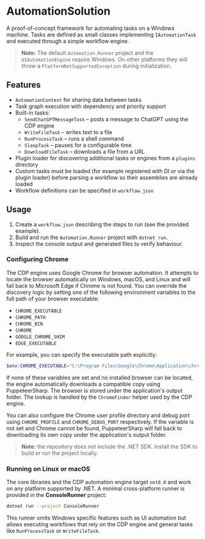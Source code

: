 # AutomationSolution

A proof-of-concept framework for automating tasks on a Windows machine. Tasks are defined as small classes implementing `IAutomationTask` and executed through a simple workflow engine.

> **Note:** The default `Automation.Runner` project and the `UIAutomationEngine` require Windows. On other platforms they will throw a `PlatformNotSupportedException` during initialization.

## Features

- `AutomationContext` for sharing data between tasks
- Task graph execution with dependency and priority support
- Built-in tasks:
  - `SendChatGPTMessageTask` – posts a message to ChatGPT using the CDP engine
  - `WriteFileTask` – writes text to a file
  - `RunProcessTask` – runs a shell command
  - `SleepTask` – pauses for a configurable time
  - `DownloadFileTask` – downloads a file from a URL
- Plugin loader for discovering additional tasks or engines from a `plugins` directory
- Custom tasks must be loaded (for example registered with DI or via the plugin loader) before parsing a workflow so their assemblies are already loaded
- Workflow definitions can be specified in `workflow.json`

## Usage

1. Create a `workflow.json` describing the steps to run (see the provided example).
2. Build and run the `Automation.Runner` project with `dotnet run`.
3. Inspect the console output and generated files to verify behaviour.

### Configuring Chrome

The CDP engine uses Google Chrome for browser automation. It attempts to locate
the browser automatically on Windows, macOS, and Linux and will fall back to
Microsoft Edge if Chrome is not found. You can override the discovery logic by
setting one of the following environment variables to the full path of your
browser executable:

- `CHROME_EXECUTABLE`
- `CHROME_PATH`
- `CHROME_BIN`
- `CHROME`
- `GOOGLE_CHROME_SHIM`
- `EDGE_EXECUTABLE`

For example, you can specify the executable path explicitly:

```powershell
$env:CHROME_EXECUTABLE="C:\Program Files\Google\Chrome\Application\chrome.exe"
```

If none of these variables are set and no installed browser can be located, the
engine automatically downloads a compatible copy using PuppeteerSharp. The
browser is stored under the application's output folder. The lookup is handled
by the `ChromeFinder` helper used by the CDP engine.

You can also configure the Chrome user profile directory and debug port using
`CHROME_PROFILE` and `CHROME_DEBUG_PORT` respectively.
If the variable is not set and Chrome cannot be found, PuppeteerSharp will fall
back to downloading its own copy under the application's output folder.

> **Note:** the repository does not include the .NET SDK. Install the SDK to build or run the project locally.

### Running on Linux or macOS

The core libraries and the CDP automation engine target `net8.0` and work on any platform supported by .NET. A minimal cross-platform runner is provided in the **ConsoleRunner** project:

```bash
dotnet run --project ConsoleRunner
```

This runner omits Windows specific features such as UI automation but allows executing workflows that rely on the CDP engine and general tasks like `RunProcessTask` or `WriteFileTask`.
